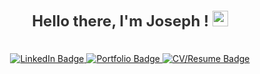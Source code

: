 <div align="center">
   <div style="font-size: 24px;
    font-weight: bold;
    color: #333;
    padding: 10px;
    margin: 10px 0;">
         Hello there, I'm Joseph ! <img src="https://josephbeasse.fr/test/retrosunwave.gif" width="25px"/>
   </div>

 
  <br>
  <div id="badges">
    <a href="https://www.linkedin.com/in/josephbeasse/">
      <img src="https://img.shields.io/badge/LinkedIn-informational?style=for-the-badge&logo=linkedin&logoColor=white" alt="LinkedIn Badge" />
    </a>
    <a href="https://www.josephbeasse.fr">
      <img src="https://img.shields.io/badge/Portfolio-critical?style=for-the-badge" alt="Portfolio Badge" />
    </a>
    <a href="https://josephbeasse.fr/Joseph__Resume__Data-Scientist.pdf">
      <img src="https://img.shields.io/badge/-Resume%2FCV-blueviolet?style=for-the-badge" alt="CV/Resume Badge" />
    </a>
  </div>
  <br>

  
</div>

